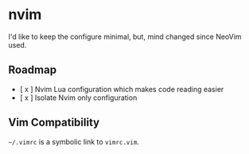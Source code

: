 # nvim

I'd like to keep the configure minimal, but, mind changed since NeoVim used.

## Roadmap

- [ x ] Nvim Lua configuration which makes code reading easier
- [ x ] Isolate Nvim only configuration

## Vim Compatibility

`~/.vimrc` is a symbolic link to `vimrc.vim`.
